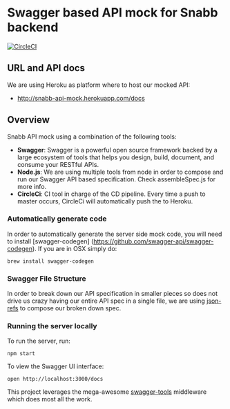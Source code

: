 # Swagger based API mock for Snabb backend
[![CircleCI](https://circleci.com/gh/SnabbHQ/snabb-api-mock.svg?style=shield&circle-token=1092d3fe71b80d8fce088cdadbd878de37ab8389)](https://circleci.com/gh/SnabbHQ/snabb-api-mock)

## URL and API docs
We are using Heroku as platform where to host our mocked API:
* http://snabb-api-mock.herokuapp.com/docs

## Overview
Snabb API mock using a combination of the following tools:

 - **Swagger**: Swagger is a powerful open source framework backed by a large ecosystem of tools that helps you design, build, document, and consume your RESTful APIs.
 - **Node.js**: We are using multiple tools from node in order to compose and run our Swagger API based specification. Check assembleSpec.js for more info.
 - **CircleCi**: CI tool in charge of the CD pipeline. Every time a push to master occurs, CircleCi will automatically push 
 the to Heroku.

### Automatically generate code
In order to automatically generate the server side mock code, you will need to install [swagger-codegen]
(https://github.com/swagger-api/swagger-codegen). If you are in OSX simply do:

```
brew install swagger-codegen
```



### Swagger File Structure
In order to break down our API specification in smaller pieces so does not drive us crazy having our entire API spec in a single file, we are using [json-refs](https://github.com/whitlockjc/json-refs) to compose our broken down spec. 


### Running the server locally
To run the server, run:

```
npm start
```

To view the Swagger UI interface:

```
open http://localhost:3000/docs
```

This project leverages the mega-awesome [swagger-tools](https://github.com/apigee-127/swagger-tools) middleware which does most all the work.
